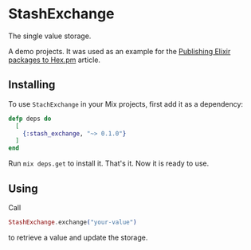 # StashExchange

The single value storage.

A demo projects. It was used as an example for the [Publishing Elixir packages to Hex.pm](http://whatdidilearn.info/2018/06/17/publishing-elixir-packages-to-hex.html) article.

## Installing

To use `StachExchange` in your Mix projects, first add it as a dependency:

```elixir
defp deps do
  [
    {:stash_exchange, "~> 0.1.0"}
  ]
end
```

Run `mix deps.get` to install it. That's it. Now it is ready to use.

## Using

Call

```elixir
StashExchange.exchange("your-value")
```

to retrieve a value and update the storage.

